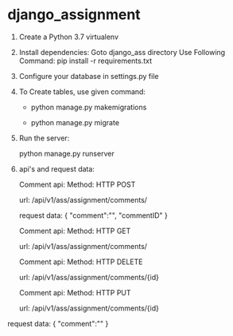 # django_assignment

1. Create a Python 3.7 virtualenv
2. Install dependencies:
   Goto django_ass directory
   Use Following Command: pip install -r requirements.txt
3. Configure your database in settings.py file
4. To Create tables, use given command:
   
   
   - python manage.py makemigrations


   - python manage.py migrate

6. Run the server:


   python manage.py runserver
7. api's and request data:
   
   
   Comment api: Method: HTTP POST
   
   
   url: /api/v1/ass/assignment/comments/
   
   request data: {
    "comment":"",
    "commentID"
   }
   
   Comment api: Method: HTTP GET
   
   url: /api/v1/ass/assignment/comments/
   
   Comment api: Method: HTTP DELETE
   
   url: /api/v1/ass/assignment/comments/{id}
   
   
   Comment api: Method: HTTP PUT
   
   url: /api/v1/ass/assignment/comments/{id}
   
  request data: {
    "comment":""
   }
  
